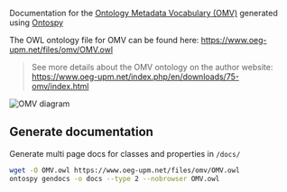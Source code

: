 Documentation for the [Ontology Metadata Vocabulary (OMV)](https://www.oeg-upm.net/index.php/en/ontologies/86-omv-ontology/index.html) generated using [Ontospy](http://lambdamusic.github.io/Ontospy)

The OWL ontology file for OMV can be found here: https://www.oeg-upm.net/files/omv/OMV.owl

> See more details about the OMV ontology on the author website: https://www.oeg-upm.net/index.php/en/downloads/75-omv/index.html

![OMV diagram](https://www.oeg-upm.net/images/stories/tecnologias/omv.png)

## Generate documentation

Generate multi page docs for classes and properties in `/docs/`

```bash
wget -O OMV.owl https://www.oeg-upm.net/files/omv/OMV.owl
ontospy gendocs -o docs --type 2 --nobrowser OMV.owl
```